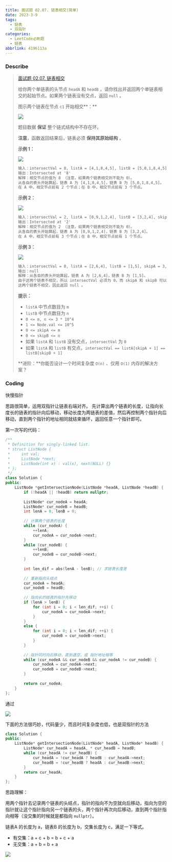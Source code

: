```yaml
---
title: 面试题 02.07. 链表相交(简单)
date: 2023-3-9
tags:
  - 链表
  - 双指针
categories:
  - LeetCode必刷题
  - 链表
abbrlink: 4196113a
---
```


### Describe

> [面试题 02.07. 链表相交](https://leetcode.cn/problems/intersection-of-two-linked-lists-lcci/)
>
> 给你两个单链表的头节点 `headA` 和 `headB` ，请你找出并返回两个单链表相交的起始节点。如果两个链表没有交点，返回 `null` 。
>
> 图示两个链表在节点 `c1` 开始相交**：**
>
> ![](https://s1.vika.cn/space/2023/03/09/c633d0092298436dbe020f8610140561)
>
> 题目数据 **保证** 整个链式结构中不存在环。
>
> **注意**，函数返回结果后，链表必须 **保持其原始结构** 。
>
> **示例 1：**
>
> ![](https://s1.vika.cn/space/2023/03/09/c894687587a047178fe14fb79b871ef7)
>
> ```txt
> 输入：intersectVal = 8, listA = [4,1,8,4,5], listB = [5,0,1,8,4,5], skipA = 2, skipB = 3
> 输出：Intersected at '8'
> 解释：相交节点的值为 8 （注意，如果两个链表相交则不能为 0）。
> 从各自的表头开始算起，链表 A 为 [4,1,8,4,5]，链表 B 为 [5,0,1,8,4,5]。
> 在 A 中，相交节点前有 2 个节点；在 B 中，相交节点前有 3 个节点。
> ```
>
> **示例 2：**
>
> ![](https://s1.vika.cn/space/2023/03/09/a86d3f79ce9d4a9299430b0783f6c613)
>
> ```txt
> 输入：intersectVal = 2, listA = [0,9,1,2,4], listB = [3,2,4], skipA = 3, skipB = 1
> 输出：Intersected at '2'
> 解释：相交节点的值为 2 （注意，如果两个链表相交则不能为 0）。
> 从各自的表头开始算起，链表 A 为 [0,9,1,2,4]，链表 B 为 [3,2,4]。
> 在 A 中，相交节点前有 3 个节点；在 B 中，相交节点前有 1 个节点。
> ```
>
> **示例 3：**
>
> ![](https://s1.vika.cn/space/2023/03/09/b1366f583ec74322b426556aa09ec16a)
>
> ```txt
> 输入：intersectVal = 0, listA = [2,6,4], listB = [1,5], skipA = 3, skipB = 2
> 输出：null
> 解释：从各自的表头开始算起，链表 A 为 [2,6,4]，链表 B 为 [1,5]。
> 由于这两个链表不相交，所以 intersectVal 必须为 0，而 skipA 和 skipB 可以是任意值。
> 这两个链表不相交，因此返回 null 。
> ```
>
>  
>
> **提示：**
>
> - `listA` 中节点数目为 `m`
> - `listB` 中节点数目为 `n`
> - `0 <= m, n <= 3 * 10^4`
> - `1 <= Node.val <= 10^5`
> - `0 <= skipA <= m`
> - `0 <= skipB <= n`
> - 如果 `listA` 和 `listB` 没有交点，`intersectVal` 为 `0`
> - 如果 `listA` 和 `listB` 有交点，`intersectVal == listA[skipA + 1] == listB[skipB + 1]`
>
>  
>
> **进阶：**你能否设计一个时间复杂度 `O(n)` 、仅用 `O(1)` 内存的解决方案？

### Coding

快慢指针

思路很简单，运用双指针让链表右端对齐。
先计算出两个链表的长度，让指向长度长的链表的指针向后移动，移动长度为两链表的差值，然后再控制两个指针向后移动，直到两个指针的地址相同就结束循环，返回任意一个指针即可。

第一次写的代码：

```cpp
/**
 * Definition for singly-linked list.
 * struct ListNode {
 *     int val;
 *     ListNode *next;
 *     ListNode(int x) : val(x), next(NULL) {}
 * };
 */
class Solution {
public:
    ListNode *getIntersectionNode(ListNode *headA, ListNode *headB) {
        if (!headA || !headB) return nullptr;
        
        ListNode* cur_nodeA = headA;
        ListNode* cur_nodeB = headB;
        int lenA = 0, lenB = 0;
        
        // 计算两个链表的长度
        while (cur_nodeA) {
            ++lenA;
            cur_nodeA = cur_nodeA->next;
        }
        while (cur_nodeB) {
            ++lenB;
            cur_nodeB = cur_nodeB->next;
        }
        
        int len_dif = abs(lenA - lenB); // 求链表长度差
        
        // 重新指向头结点
        cur_nodeA = headA;
        cur_nodeB = headB;
        
        // 指向长的链表的指针先移动
        if (lenA > lenB) {
            for (int i = 0; i < len_dif; ++i) {
                cur_nodeA = cur_nodeA->next;
            }
        }
        else {
            for (int i = 0; i < len_dif; ++i) {
                cur_nodeB = cur_nodeB->next;
            }
        }
        
        // 指针同时向后移动，直到遇空，或 指针地址相等
        while (cur_nodeA && cur_nodeB && cur_nodeA != cur_nodeB) {
            cur_nodeA = cur_nodeA->next;
            cur_nodeB = cur_nodeB->next;
        }
        
        return cur_nodeA;
    }
};
```

通过

![](https://s1.vika.cn/space/2023/03/09/b3503b5d66d64efab76a5b63b2e077f0)

下面的方法很巧妙，代码量少，而且时间复杂度也低，也是双指针的方法

```cpp
class Solution {
public:
    ListNode* getIntersectionNode(ListNode* headA, ListNode* headB) {
        ListNode* cur_headA = headA, * cur_headB = headB;
        while (cur_headA != cur_headB) {
            cur_headA = !cur_headA ? headB : cur_headA->next;
            cur_headB = !cur_headB ? headA : cur_headB->next;
        }
        return cur_headA;
    }
};
```

思路理解：

用两个指针去记录两个链表的头结点，指针的指向不为空就向后移动，指向为空的指针就让这个指针指向另一个链表的头，两个指针再次向后移动，直到两个指针指向相等（没交集的时候就是都指向 `nullptr`）。

链表A 的长度为 a，链表B 的长度为 b，交集长度为 c，满足一下等式。

- 有交集：a + c + b = b + c + a
- 无交集：a + b = b + a

![](https://s1.vika.cn/space/2023/03/09/f5ea0f189acc4080b3ee9fd494be0f3d)

